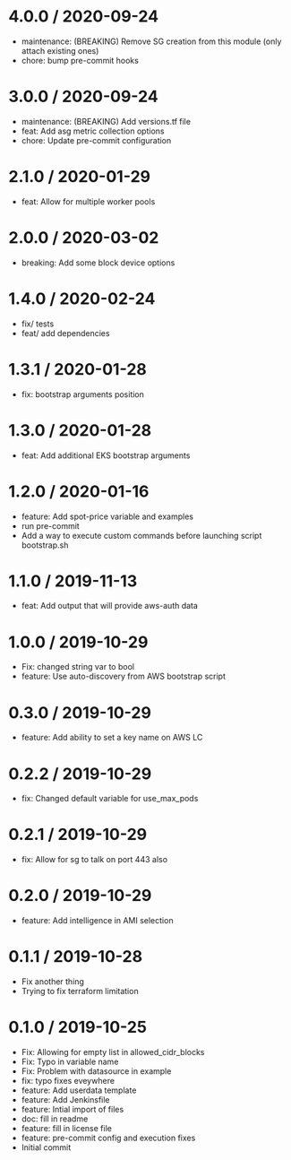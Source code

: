 4.0.0 / 2020-09-24
==================

  * maintenance: (BREAKING) Remove SG creation from this module (only attach existing ones)
  * chore: bump pre-commit hooks

3.0.0 / 2020-09-24
==================

  * maintenance: (BREAKING) Add versions.tf file
  * feat: Add asg metric collection options
  * chore: Update pre-commit configuration

2.1.0 / 2020-01-29
==================

  * feat: Allow for multiple worker pools

2.0.0 / 2020-03-02
==================

  * breaking: Add some block device options

1.4.0 / 2020-02-24
==================

  * fix/ tests
  * feat/ add dependencies

1.3.1 / 2020-01-28
==================

  * fix: bootstrap arguments position

1.3.0 / 2020-01-28
==================

  * feat: Add additional EKS bootstrap arguments

1.2.0 / 2020-01-16
==================

  * feature: Add spot-price variable and examples
  * run pre-commit
  * Add a way to execute custom commands before launching script bootstrap.sh

1.1.0 / 2019-11-13
==================

  * feat: Add output that will provide aws-auth data

1.0.0 / 2019-10-29
==================

  * Fix: changed string var to bool
  * feature: Use auto-discovery from AWS bootstrap script

0.3.0 / 2019-10-29
==================

  * feature: Add ability to set a key name on AWS LC

0.2.2 / 2019-10-29
==================

  * fix: Changed default variable for use_max_pods

0.2.1 / 2019-10-29
==================

  * fix: Allow for sg to talk on port 443 also

0.2.0 / 2019-10-29
==================

  * feature: Add intelligence in AMI selection

0.1.1 / 2019-10-28
==================

  * Fix another thing
  * Trying to fix terraform limitation

0.1.0 / 2019-10-25
==================

  * Fix: Allowing for empty list in allowed_cidr_blocks
  * Fix: Typo in variable name
  * Fix: Problem with datasource in example
  * fix: typo fixes eveywhere
  * feature: Add userdata template
  * feature: Add Jenkinsfile
  * feature: Intial import of files
  * doc: fill in readme
  * feature: fill in license file
  * feature: pre-commit config and execution fixes
  * Initial commit
